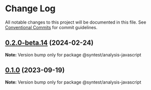 # Change Log

All notable changes to this project will be documented in this file.
See [Conventional Commits](https://conventionalcommits.org) for commit guidelines.

## [0.2.0-beta.14](https://github.com/syntest-framework/syntest-javascript/compare/@syntest/analysis-javascript@0.2.0-beta.13...@syntest/analysis-javascript@0.2.0-beta.14) (2024-02-24)

**Note:** Version bump only for package @syntest/analysis-javascript

## [0.1.0](https://github.com/syntest-framework/syntest-javascript/compare/@syntest/analysis-javascript@0.1.0-beta.24...@syntest/analysis-javascript@0.1.0) (2023-09-19)

**Note:** Version bump only for package @syntest/analysis-javascript
